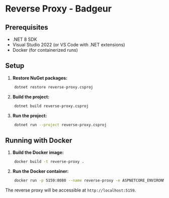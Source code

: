 ﻿# Reverse Proxy - Badgeur

## Prerequisites

- .NET 8 SDK
- Visual Studio 2022 (or VS Code with .NET extensions)
- Docker (for containerized runs)

## Setup

1. **Restore NuGet packages:**
```bash
	dotnet restore reverse-proxy.csproj
```

2. **Build the project:**
```bash
	dotnet build reverse-proxy.csproj
```

3. **Run the project:**
```bash
	dotnet run --project reverse-proxy.csproj
```

## Running with Docker

1. **Build the Docker image:**
```bash
	docker build -t reverse-proxy .
```
2. **Run the Docker container:**
```bash
	docker run -p 5159:8080 --name reverse-proxy -e ASPNETCORE_ENVIRONMENT=Development reverse-proxy
```

The reverse proxy will be accessible at `http://localhost:5159`.
